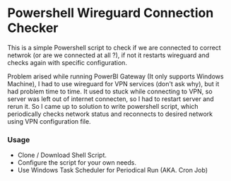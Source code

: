 
# Powershell Wireguard Connection Checker 

This is a simple Powershell script to check if we are connected to correct netwrok (or are we connected at all ?), if not it restarts wireguard and checks again with specific configuration.

Problem arised while running PowerBI Gateway (It only supports Windows Machine), I had to use wireguard for VPN services (don't ask why), but it had problem time to time. It used to stuck while connecting to VPN, so server was left out of internet connecten, so I had to restart server and rerun it.  So I came up to solution to write powershell script, which periodically checks network status and reconnects to desired  network using VPN configuration file.

### Usage

- Clone / Download Shell Script.
- Configure the script for your own needs.
- Use Windows Task Scheduler for Periodical Run (AKA. Cron Job)
